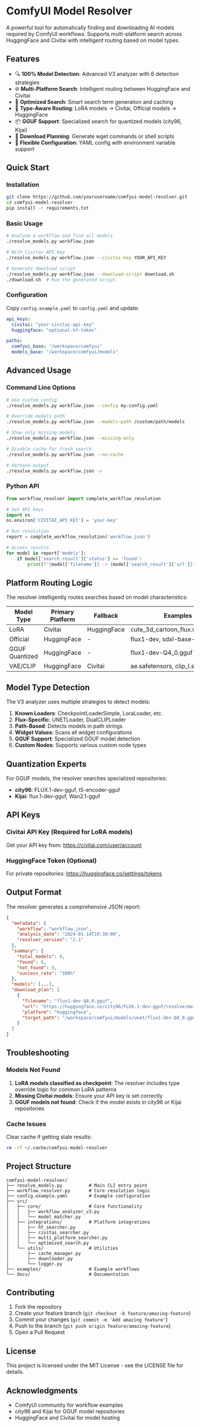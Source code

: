 # ComfyUI Model Resolver

A powerful tool for automatically finding and downloading AI models required by ComfyUI workflows. Supports multi-platform search across HuggingFace and Civitai with intelligent routing based on model types.

## Features

- 🔍 **100% Model Detection**: Advanced V3 analyzer with 6 detection strategies
- 🌐 **Multi-Platform Search**: Intelligent routing between HuggingFace and Civitai
- 🚀 **Optimized Search**: Smart search term generation and caching
- 🎯 **Type-Aware Routing**: LoRA models → Civitai, Official models → HuggingFace
- 📦 **GGUF Support**: Specialized search for quantized models (city96, Kijai)
- 💾 **Download Planning**: Generate wget commands or shell scripts
- 🔧 **Flexible Configuration**: YAML config with environment variable support

## Quick Start

### Installation

```bash
git clone https://github.com/yourusername/comfyui-model-resolver.git
cd comfyui-model-resolver
pip install -r requirements.txt
```

### Basic Usage

```bash
# Analyze a workflow and find all models
./resolve_models.py workflow.json

# With Civitai API key
./resolve_models.py workflow.json --civitai-key YOUR_API_KEY

# Generate download script
./resolve_models.py workflow.json --download-script download.sh
./download.sh  # Run the generated script
```

### Configuration

Copy `config.example.yaml` to `config.yaml` and update:

```yaml
api_keys:
  civitai: "your-civitai-api-key"
  huggingface: "optional-hf-token"

paths:
  comfyui_base: "/workspace/comfyui"
  models_base: "/workspace/comfyui/models"
```

## Advanced Usage

### Command Line Options

```bash
# Use custom config
./resolve_models.py workflow.json --config my-config.yaml

# Override models path
./resolve_models.py workflow.json --models-path /custom/path/models

# Show only missing models
./resolve_models.py workflow.json --missing-only

# Disable cache for fresh search
./resolve_models.py workflow.json --no-cache

# Verbose output
./resolve_models.py workflow.json -v
```

### Python API

```python
from workflow_resolver import complete_workflow_resolution

# Set API keys
import os
os.environ['CIVITAI_API_KEY'] = 'your-key'

# Run resolution
report = complete_workflow_resolution('workflow.json')

# Access results
for model in report['models']:
    if model['search_result']['status'] == 'found':
        print(f"{model['filename']} -> {model['search_result']['url']}")
```

## Platform Routing Logic

The resolver intelligently routes searches based on model characteristics:

| Model Type | Primary Platform | Fallback | Examples |
|------------|------------------|----------|----------|
| LoRA | Civitai | HuggingFace | cute_3d_cartoon_flux.safetensors |
| Official | HuggingFace | - | flux1-dev, sdxl-base-1.0 |
| GGUF Quantized | HuggingFace | - | flux1-dev-Q4_0.gguf |
| VAE/CLIP | HuggingFace | Civitai | ae.safetensors, clip_l.safetensors |

## Model Type Detection

The V3 analyzer uses multiple strategies to detect models:

1. **Known Loaders**: CheckpointLoaderSimple, LoraLoader, etc.
2. **Flux-Specific**: UNETLoader, DualCLIPLoader
3. **Path-Based**: Detects models in path strings
4. **Widget Values**: Scans all widget configurations
5. **GGUF Support**: Specialized GGUF model detection
6. **Custom Nodes**: Supports various custom node types

## Quantization Experts

For GGUF models, the resolver searches specialized repositories:

- **city96**: FLUX.1-dev-gguf, t5-encoder-gguf
- **Kijai**: flux.1-dev-gguf, Wan2.1-gguf

## API Keys

### Civitai API Key (Required for LoRA models)
Get your API key from: https://civitai.com/user/account

### HuggingFace Token (Optional)
For private repositories: https://huggingface.co/settings/tokens

## Output Format

The resolver generates a comprehensive JSON report:

```json
{
  "metadata": {
    "workflow": "workflow.json",
    "analysis_date": "2024-01-14T10:30:00",
    "resolver_version": "2.1"
  },
  "summary": {
    "total_models": 8,
    "found": 8,
    "not_found": 0,
    "success_rate": "100%"
  },
  "models": [...],
  "download_plan": [
    {
      "filename": "flux1-dev-Q4_0.gguf",
      "url": "https://huggingface.co/city96/FLUX.1-dev-gguf/resolve/main/flux1-dev-Q4_0.gguf",
      "platform": "huggingface",
      "target_path": "/workspace/comfyui/models/unet/flux1-dev-Q4_0.gguf"
    }
  ]
}
```

## Troubleshooting

### Models Not Found

1. **LoRA models classified as checkpoint**: The resolver includes type override logic for common LoRA patterns
2. **Missing Civitai models**: Ensure your API key is set correctly
3. **GGUF models not found**: Check if the model exists in city96 or Kijai repositories

### Cache Issues

Clear cache if getting stale results:
```bash
rm -rf ~/.cache/comfyui-model-resolver
```

## Project Structure

```
comfyui-model-resolver/
├── resolve_models.py          # Main CLI entry point
├── workflow_resolver.py       # Core resolution logic
├── config.example.yaml        # Example configuration
├── src/
│   ├── core/                  # Core functionality
│   │   ├── workflow_analyzer_v3.py
│   │   └── model_matcher.py
│   ├── integrations/          # Platform integrations
│   │   ├── hf_searcher.py
│   │   ├── civitai_searcher.py
│   │   ├── multi_platform_searcher.py
│   │   └── optimized_search.py
│   └── utils/                 # Utilities
│       ├── cache_manager.py
│       ├── downloader.py
│       └── logger.py
├── examples/                  # Example workflows
└── docs/                      # Documentation
```

## Contributing

1. Fork the repository
2. Create your feature branch (`git checkout -b feature/amazing-feature`)
3. Commit your changes (`git commit -m 'Add amazing feature'`)
4. Push to the branch (`git push origin feature/amazing-feature`)
5. Open a Pull Request

## License

This project is licensed under the MIT License - see the LICENSE file for details.

## Acknowledgments

- ComfyUI community for workflow examples
- city96 and Kijai for GGUF model repositories
- HuggingFace and Civitai for model hosting